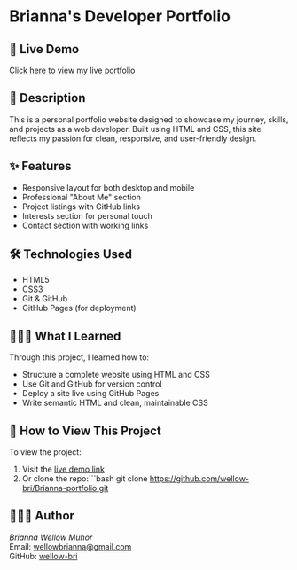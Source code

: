 # Brianna's Developer Portfolio

## 🔗 Live Demo
[Click here to view my live portfolio](https://wellow-bri.github.io/Brianna-portfolio/)

## 📌 Description
This is a personal portfolio website designed to showcase my journey, skills, and projects as a web developer. Built using HTML and CSS, this site reflects my passion for clean, responsive, and user-friendly design.

## ✨ Features
- Responsive layout for both desktop and mobile
- Professional "About Me" section
- Project listings with GitHub links
- Interests section for personal touch
- Contact section with working links

## 🛠️ Technologies Used
- HTML5
- CSS3
- Git & GitHub
- GitHub Pages (for deployment)

## 🧑🏽‍💻 What I Learned
Through this project, I learned how to:
- Structure a complete website using HTML and CSS
- Use Git and GitHub for version control
- Deploy a site live using GitHub Pages
- Write semantic HTML and clean, maintainable CSS

## 🚀 How to View This Project
To view the project:
1. Visit the [live demo link](https://wellow-bri.github.io/Brianna-portfolio/)
2. Or clone the repo:```bash
git clone https://github.com/wellow-bri/Brianna-portfolio.git

## 👩🏽‍💻 Author
*Brianna Wellow Muhor*  
Email: wellowbrianna@gmail.com  
GitHub: [wellow-bri](https://github.com/wellow-bri)

